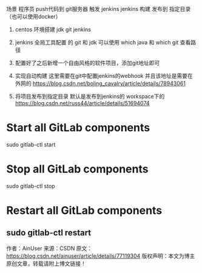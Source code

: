 场景
程序员 push代码到 git服务器
触发 jenkins 
jenkins 构建 发布到 指定目录（也可以使用docker）

1. centos 环境搭建
jdk  git jenkins 

2. jenkins 全局工具配置 的 git 和 jdk
可以使用 which java 和 which git 查看路径

3. 配置好了之后新增一个自由风格的软件项目，添加git地址即可

4. 实现自动构建
这里需要在git中配置jenkins的webhook
并且该地址是需要在外网的
https://blog.csdn.net/boling_cavalry/article/details/78943061

5. 将项目发布到指定目录
默认是发布到jenkins的 workspace下的
https://blog.csdn.net/russ44/article/details/51694074


# Start all GitLab components
sudo gitlab-ctl start


# Stop all GitLab components
sudo gitlab-ctl stop


# Restart all GitLab components
sudo gitlab-ctl restart
--------------------- 
作者：AinUser 
来源：CSDN 
原文：https://blog.csdn.net/ainuser/article/details/77119304 
版权声明：本文为博主原创文章，转载请附上博文链接！
